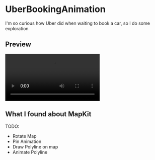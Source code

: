 # UberBookingAnimation


I'm so curious how Uber did when waiting to book a car, so I do some exploration

## Preview

![](https://github.com/Artwalk/UberBookingAnimation/blob/master/UberBookingAnimation.mp4)



## What I found about MapKit

TODO:

- Rotate Map
- Pin Animation
- Draw Polyline on map
- Animate Polyline